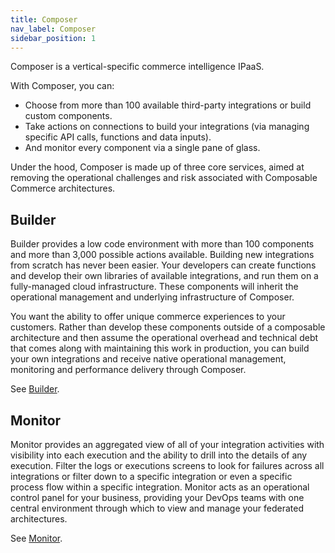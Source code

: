 ```yaml
---
title: Composer
nav_label: Composer
sidebar_position: 1
---
```


Composer is a vertical-specific commerce intelligence IPaaS. 

With Composer, you can:

- Choose from more than 100 available third-party integrations or build custom components.
- Take actions on connections to build your integrations (via managing specific API calls, functions and data inputs).
- And monitor every component via a single pane of glass.

Under the hood, Composer is made up of three core services, aimed at removing the operational challenges and risk associated with Composable Commerce architectures.

## Builder

Builder provides a low code environment with more than 100 components and more than 3,000 possible actions available. Building new integrations from scratch has never been easier. Your developers can create functions and develop their own libraries of available integrations, and run them on a fully-managed cloud infrastructure. These components will inherit the operational management and underlying infrastructure of Composer.

You want the ability to offer unique commerce experiences to your customers. Rather than develop these components outside of a composable architecture and then assume the operational overhead and technical debt that comes along with maintaining this work in production, you can build your own integrations and receive native operational management, monitoring and performance delivery through Composer.

See [Builder](/self-managed/composer/builder/overview).

## Monitor

Monitor provides an aggregated view of all of your integration activities with visibility into each execution and the ability to drill into the details of any execution. Filter the logs or executions screens to look for failures across all integrations or filter down to a specific integration or even a specific process flow within a specific integration. Monitor acts as an operational control panel for your business, providing your DevOps teams with one central environment through which to view and manage your federated architectures.

See [Monitor](/self-managed/composer/monitor/logging).
